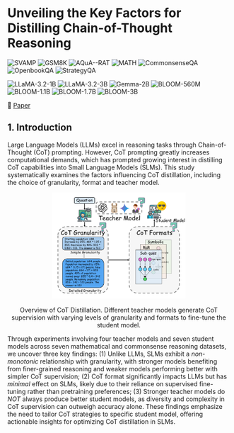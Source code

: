# Unveiling the Key Factors for Distilling Chain-of-Thought Reasoning
![SVAMP](https://img.shields.io/badge/Dataset-SVAMP-blue)
![GSM8K](https://img.shields.io/badge/Dataset-GSM8K-blue)
![AQuA--RAT](https://img.shields.io/badge/Dataset-AQuA--RAT-blue)
![MATH](https://img.shields.io/badge/Dataset-MATH-blue)
![CommonsenseQA](https://img.shields.io/badge/Dataset-CommonsenseQA-blue)
![OpenbookQA](https://img.shields.io/badge/Dataset-OpenbookQA-blue)
![StrategyQA](https://img.shields.io/badge/Dataset-StrategyQA-blue)

![LLaMA-3.2-1B](https://img.shields.io/badge/Model-LLaMA--3.2--1B-21C2A4)
![LLaMA-3.2-3B](https://img.shields.io/badge/Model-LLaMA--3.2--3B-21C2A4)
![Gemma-2B](https://img.shields.io/badge/Model-Gemma--2B-21C2A4)
![BLOOM-560M](https://img.shields.io/badge/Model-BLOOM--560M-21C2A4)
![BLOOM-1.1B](https://img.shields.io/badge/Model-BLOOM--1.1B-21C2A4)
![BLOOM-1.7B](https://img.shields.io/badge/Model-BLOOM--1.7B-21C2A4)
![BLOOM-3B](https://img.shields.io/badge/Model-BLOOM--3B-21C2A4)

📰 [Paper]()

</div>

## 1. Introduction
Large Language Models (LLMs) excel in reasoning tasks through Chain-of-Thought (CoT) prompting. However, CoT prompting greatly increases computational demands, which has prompted growing interest in distilling CoT capabilities into Small Language Models (SLMs). This study systematically examines the factors influencing CoT distillation,  including the choice of granularity, format and teacher model. 

<p align="center">
  <img src="image/IntroFig.pdf" width="60%" />
  <p align="center">Overview of CoT Distillation. Different teacher models generate CoT supervision with varying levels of granularity and formats to fine-tune the student model.</p>
</p>

Through experiments involving four teacher models and seven student models across seven mathematical and commonsense reasoning datasets, we uncover three key findings: (1) Unlike LLMs, SLMs exhibit a *non-monotonic* relationship with granularity, with stronger models benefiting from finer-grained reasoning and weaker models performing better with simpler CoT supervision; (2) CoT format significantly impacts LLMs but has *minimal* effect on SLMs, likely due to their reliance on supervised fine-tuning rather than pretraining preferences; (3) Stronger teacher models do *NOT* always produce better student models, as diversity and complexity in CoT supervision can outweigh accuracy alone. These findings emphasize the need to tailor CoT strategies to specific student model, offering actionable insights for optimizing CoT distillation in SLMs.
